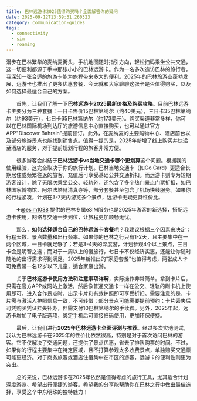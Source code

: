 ```yaml
---
title: 巴林远游卡2025值得购买吗？全面解答你的疑问
date: 2025-09-12T13:59:31.260323
category: communication-guides
tags:
  - connectivity
  - sim
  - roaming
---
```


漫步在巴林繁华的麦纳麦街头，手机地图随时指引方向，轻松扫码乘坐公共交通，这一切便利都源于手中那张小小的巴林远游卡。作为一名多次造访巴林的旅行者，我深知一张合适的旅游卡能为旅程带来多大的便利。2025年的巴林旅游业蓬勃发展，远游卡也推出了更多优惠套餐，今天就和大家聊聊这张卡是否值得购买，以及如何选择最适合自己的方案。

　　首先，让我们了解一下**巴林远游卡2025最新价格及购买攻略**。目前巴林远游卡主要分为三种套餐：一日卡售价15巴林第纳尔（约40美元），三日卡35巴林第纳尔（约93美元），七日卡65巴林第纳尔（约173美元）。购买渠道非常多样，你可以在巴林国际机场到达厅的旅游信息中心直接购买，也可以通过官方APP"Discover Bahrain"提前预订。此外，在麦纳麦的主要购物中心、酒店前台以及部分旅游景点也能找到销售点。值得一提的是，2025年新增了线上购买并快递至酒店的服务，对于提前规划行程的旅客非常方便。

　　很多游客会纠结于**巴林远游卡vs当地交通卡哪个更划算**这个问题。根据我的使用经验，这完全取决于你的旅行计划。巴林当地交通卡（如Go Card）更适合长期居住或频繁往返的旅客，充值后可享受基础公共交通折扣。而远游卡则专为短期游客设计，除了无限次乘坐公交、轻轨外，还包含了多个热门景点门票折扣，如巴林国家博物馆、阿尔法塔赫清真寺等，部分套餐甚至包含了机场快线服务。如果你的行程紧凑，计划在3-7天内游览多个景点，远游卡无疑更具性价比。

　　✈[@esim1088](https://t.me/s/esim1088) 提供的巴林专属eSIM服务也是2025年游客的新选择，搭配远游卡使用，网络与交通一步到位，让旅程更加顺畅无忧。

　　那么，**如何选择适合自己的巴林远游卡套餐**呢？我建议根据三个因素来决定：行程天数、景点数量和出行频率。如果你的巴林之行只有1-2天，且主要集中在一两个区域，一日卡就足够了；若是3-4天的深度游，计划参观4个以上景点，三日卡会是明智之选；而对于一周以上的慢旅行，七日卡不仅经济实惠，还能让你随时随地的出行需求得到满足。2025年新推出的"家庭套餐"也值得考虑，两张成人卡可免费带一名12岁以下儿童，适合家庭出游。

　　关于**巴林远游卡使用方法和注意事项详解**，实际操作非常简单。拿到卡片后，只需在官方APP或网站上激活，然后像普通交通卡一样在公交、轻轨的刷卡机上使用即可。进入合作景点时，出示卡片和有效护照即可享受折扣。需要注意的是，卡片需与激活人护照信息一致，不可转借；部分景点可能需要提前预约；卡片丢失后可凭购买凭证挂失补办，但需支付10巴林第纳尔的手续费。另外，2025年起，远游卡增加了电子版选项，绑定手机后可直接扫码使用，更加环保便捷。

　　最后，让我们进行**2025年巴林远游卡全面评测与推荐**。经过多次实地测试，我认为巴林远游卡在2025年的性价比依然很高，特别是对于首次访问巴林的游客。它不仅解决了交通问题，还提供了景点优惠，省去了排队购票的时间。不过，如果你的行程主要集中在特定区域，且不打算参观太多收费景点，单独购买交通票可能更经济。对于商务旅客或酒店住宿集中在市区的游客，远游卡的便利性则更为突出。

　　总的来说，巴林远游卡在2025年依然是值得考虑的旅行工具，尤其适合计划深度游览、希望出行便捷的游客。希望我的分享能帮助你在巴林之行中做出最佳选择，享受这个中东明珠的独特魅力！